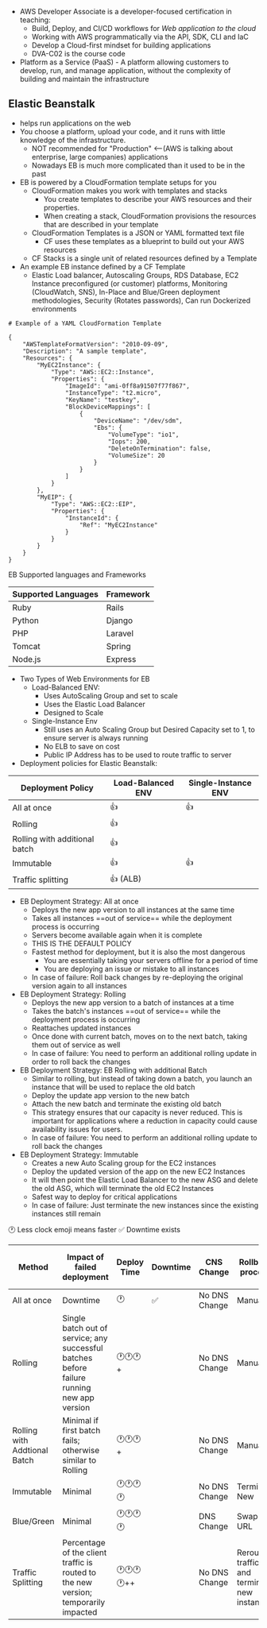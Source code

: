 - AWS Developer Associate is a developer-focused certification in teaching:
	- Build, Deploy, and CI/CD workflows for *Web application to the cloud*
	- Working with AWS programmatically via the API, SDK, CLI and IaC
	- Develop a Cloud-first mindset for building applications
	- DVA-C02 is the course code
- Platform as a Service (PaaS) - A platform allowing customers to develop, run, and manage application, without the complexity of building and maintain the infrastructure
## Elastic Beanstalk
- helps run applications on the web
- You choose a platform, upload your code, and it runs with little knowledge of the infrastructure.
	- NOT recommended for "Production" <--(AWS is talking about enterprise, large companies) applications
	- Nowadays EB is much more complicated than it used to be in the past
- EB is powered by a CloudFormation template setups for you
	- CloudFormation makes you work with templates and stacks
		- You create templates to describe your AWS resources and their properties.
		- When creating a stack, CloudFormation provisions the resources that are described in your template
	- CloudFormation Templates is a JSON or YAML formatted text file
		- CF uses these templates as a blueprint to build out your AWS resources
	- CF Stacks is a single unit of related resources defined by a Template
- An example EB instance defined by a CF Template
	- Elastic Load balancer, Autoscaling Groups, RDS Database, EC2 Instance preconfigured (or customer) platforms, Monitoring (CloudWatch, SNS), In-Place and Blue/Green deployment methodologies, Security (Rotates passwords), Can run Dockerized environments

```
# Example of a YAML CloudFormation Template

{
    "AWSTemplateFormatVersion": "2010-09-09",
    "Description": "A sample template",
    "Resources": {
        "MyEC2Instance": {
            "Type": "AWS::EC2::Instance",
            "Properties": {
                "ImageId": "ami-0ff8a91507f77f867",
                "InstanceType": "t2.micro",
                "KeyName": "testkey",
                "BlockDeviceMappings": [
                    {
                        "DeviceName": "/dev/sdm",
                        "Ebs": {
                            "VolumeType": "io1",
                            "Iops": 200,
                            "DeleteOnTermination": false,
                            "VolumeSize": 20
                        }
                    }
                ]
            }
        },
        "MyEIP": {
            "Type": "AWS::EC2::EIP",
            "Properties": {
                "InstanceId": {
                    "Ref": "MyEC2Instance"
                }
            }
        }
    }
}
```

EB Supported languages and Frameworks

| Supported Languages | Framework |
| ------------------- | --------- |
| Ruby                | Rails     |
| Python              | Django    |
| PHP                 | Laravel   |
| Tomcat              | Spring    |
| Node.js             | Express   |

- Two Types of Web Environments for EB
	- Load-Balanced ENV:
		- Uses AutoScaling Group and set to scale
		- Uses the Elastic Load Balancer
		- Designed to Scale
	- Single-Instance Env
		- Still uses an Auto Scaling Group but Desired Capacity set to 1, to ensure server is always running
		- No ELB to save on cost
		- Public IP Address has to be used to route traffic to server
- Deployment policies for Elastic Beanstalk:

| Deployment Policy             | Load-Balanced ENV | Single-Instance ENV |
| ----------------------------- | ----------------- | ------------------- |
| All at once                   | 👍                | 👍                  |
| Rolling                       | 👍                |                     |
| Rolling with additional batch | 👍                |                     |
| Immutable                     | 👍                | 👍                  |
| Traffic splitting             | 👍 (ALB)          |                     |
- EB Deployment Strategy: All at once
	- Deploys the new app version to all instances at the same time
	- Takes all instances ==out of service== while the deployment process is occurring
	- Servers become available again when it is complete
	- THIS IS THE DEFAULT POLICY
	- Fastest method for deployment, but it is also the most dangerous
		- You are essentially taking your servers offline for a period of time
		- You are deploying an issue or mistake to all instances
	- In case of failure: Roll back changes by re-deploying the original version again to all instances
- EB Deployment Strategy: Rolling
	- Deploys the new app version to a batch of instances at a time
	- Takes the batch's instances ==out of service== while the deployment process is occurring 
	- Reattaches updated instances
	- Once done with current batch, moves on to the next batch, taking them out of service as well
	- In case of failure: You need to perform an additional rolling update in order to roll back the changes
- EB Deployment Strategy: EB Rolling with additional Batch
	- Similar to rolling, but instead of taking down a batch, you launch an instance that will be used to replace the old batch
	- Deploy the update app version to the new batch
	- Attach the new batch and terminate the existing old batch
	- This strategy ensures that our capacity is never reduced. This is important for applications where a reduction in capacity could cause availability issues for users.
	- In case of failure: You need to perform an additional rolling update to roll back the changes
- EB Deployment Strategy: Immutable
	- Creates a new Auto Scaling group for the EC2 instances
	- Deploy the updated version of the app on the new EC2 Instances
	- It will then point the Elastic Load Balancer to the new ASG and delete the old ASG, which will terminate the old EC2 Instances
	- Safest way to deploy for critical applications
	- In case of failure: Just terminate the new instances since the existing instances still remain

🕐 Less clock emoji means faster
✅ Downtime exists


| Method                       | Impact of failed deployment                                                                | Deploy Time | Downtime | CNS Change    | Rollback process                            | Code deployed to Instances |
| ---------------------------- | ------------------------------------------------------------------------------------------ | ----------- | -------- | ------------- | ------------------------------------------- | -------------------------- |
| All at once                  | Downtime                                                                                   | 🕐          | ✅        | No DNS Change | Manual                                      | Existing                   |
| Rolling                      | Single batch out of service; any successful batches before failure running new app version | 🕐🕐🕐+     |          | No DNS Change | Manual                                      | Existing                   |
| Rolling with Addtional Batch | Minimal if first batch fails; otherwise similar to Rolling                                 | 🕐🕐🕐+     |          | No DNS Change | Manual                                      | New and Existing           |
| Immutable                    | Minimal                                                                                    | 🕐🕐🕐🕐    |          | No DNS Change | Terminate New                               | New                        |
| Blue/Green                   | Minimal                                                                                    | 🕐🕐🕐🕐    |          | DNS Change    | Swap URL                                    | New                        |
| Traffic Splitting            | Percentage of the client traffic is routed to the new version; temporarily impacted        | 🕐🕐🕐🕐++  |          | No DNS Change | Reroute traffic and terminate new instances | New                        |